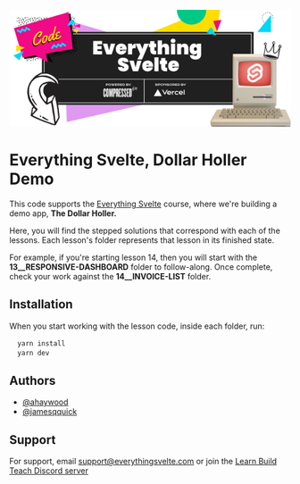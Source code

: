 ![Everything Svelte, Sponsored by Vercel](./images/header.png)

# Everything Svelte, Dollar Holler Demo

This code supports the [Everything Svelte](https://everythingsvelte.com)
course, where we're building a demo app, **The Dollar Holler.**

Here, you will find the stepped solutions that correspond with each of the
lessons. Each lesson's folder represents that lesson in its finished state.

For example, if you're starting lesson 14, then you will start with the
**13__RESPONSIVE-DASHBOARD** folder to follow-along. Once complete, check your
work against the **14__INVOICE-LIST** folder.

## Installation

When you start working with the lesson code, inside each folder, run:

```bash
  yarn install
  yarn dev
```

## Authors

- [@ahaywood](https://www.github.com/ahaywood)
- [@jamesqquick](https://www.github.com/jamesqquick)


## Support
For support, email [support@everythingsvelte.com](mailto:support@everythingsvelte.com)
or join the [Learn Build Teach Discord server](https://learnbuildteach.com)

